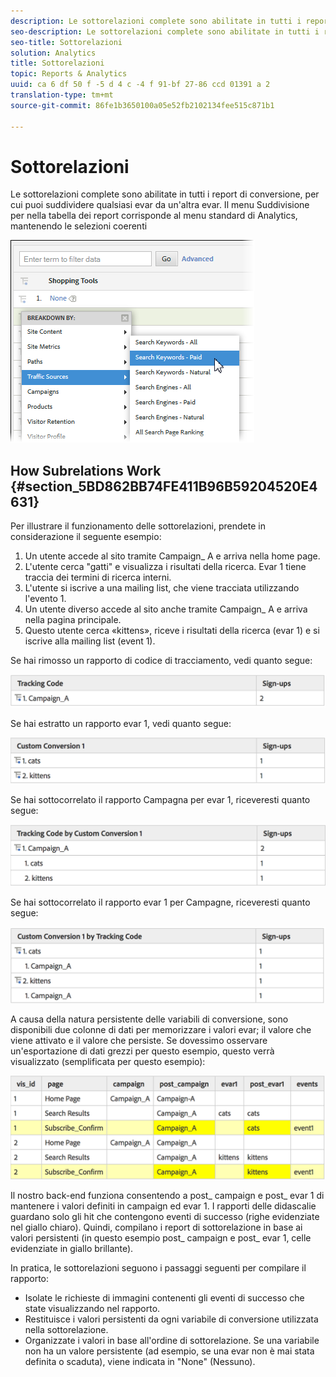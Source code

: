 ```yaml
---
description: Le sottorelazioni complete sono abilitate in tutti i report di conversione, per cui puoi suddividere qualsiasi evar da un'altra evar. Il menu Suddivisione per nella tabella dei report corrisponde al menu standard di Analytics, mantenendo le selezioni coerenti
seo-description: Le sottorelazioni complete sono abilitate in tutti i report di conversione, per cui puoi suddividere qualsiasi evar da un'altra evar. Il menu Suddivisione per nella tabella dei report corrisponde al menu standard di Analytics, mantenendo le selezioni coerenti
seo-title: Sottorelazioni
solution: Analytics
title: Sottorelazioni
topic: Reports & Analytics
uuid: ca 6 df 50 f -5 d 4 c -4 f 91-bf 27-86 ccd 01391 a 2
translation-type: tm+mt
source-git-commit: 86fe1b3650100a05e52fb2102134fee515c871b1

---
```



# Sottorelazioni

Le sottorelazioni complete sono abilitate in tutti i report di conversione, per cui puoi suddividere qualsiasi evar da un'altra evar. Il menu Suddivisione per nella tabella dei report corrisponde al menu standard di Analytics, mantenendo le selezioni coerenti

![](assets/subrelations.png)

## How Subrelations Work {#section_5BD862BB74FE411B96B59204520E4631}

Per illustrare il funzionamento delle sottorelazioni, prendete in considerazione il seguente esempio:

1. Un utente accede al sito tramite Campaign_ A e arriva nella home page.
1. L'utente cerca "gatti" e visualizza i risultati della ricerca. Evar 1 tiene traccia dei termini di ricerca interni.
1. L'utente si iscrive a una mailing list, che viene tracciata utilizzando l'evento 1.
1. Un utente diverso accede al sito anche tramite Campaign_ A e arriva nella pagina principale.
1. Questo utente cerca «kittens», riceve i risultati della ricerca (evar 1) e si iscrive alla mailing list (event 1).

Se hai rimosso un rapporto di codice di tracciamento, vedi quanto segue:

![](assets/subrel_1.png)

Se hai estratto un rapporto evar 1, vedi quanto segue:

![](assets/subrel_2.png)

Se hai sottocorrelato il rapporto Campagna per evar 1, riceveresti quanto segue:

![](assets/subrel_3.png)

Se hai sottocorrelato il rapporto evar 1 per Campagne, riceveresti quanto segue:

![](assets/subrel_4.png)

A causa della natura persistente delle variabili di conversione, sono disponibili due colonne di dati per memorizzare i valori evar; il valore che viene attivato e il valore che persiste. Se dovessimo osservare un'esportazione di dati grezzi per questo esempio, questo verrà visualizzato (semplificata per questo esempio):

![](assets/subrel_5.png)

Il nostro back-end funziona consentendo a post_ campaign e post_ evar 1 di mantenere i valori definiti in campaign ed evar 1. I rapporti delle didascalie guardano solo gli hit che contengono eventi di successo (righe evidenziate nel giallo chiaro). Quindi, compilano i report di sottorelazione in base ai valori persistenti (in questo esempio post_ campaign e post_ evar 1, celle evidenziate in giallo brillante).

In pratica, le sottorelazioni seguono i passaggi seguenti per compilare il rapporto:

* Isolate le richieste di immagini contenenti gli eventi di successo che state visualizzando nel rapporto.
* Restituisce i valori persistenti da ogni variabile di conversione utilizzata nella sottorelazione.
* Organizzate i valori in base all'ordine di sottorelazione. Se una variabile non ha un valore persistente (ad esempio, se una evar non è mai stata definita o scaduta), viene indicata in "None" (Nessuno).

